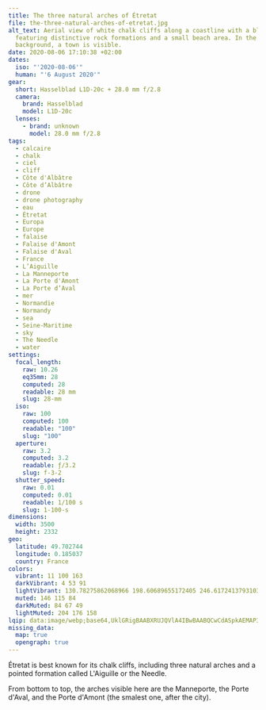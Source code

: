 ```yaml
---
title: The three natural arches of Étretat
file: the-three-natural-arches-of-etretat.jpg
alt_text: Aerial view of white chalk cliffs along a coastline with a blue ocean,
  featuring distinctive rock formations and a small beach area. In the
  background, a town is visible.
date: 2020-08-06 17:10:38 +02:00
dates:
  iso: "'2020-08-06'"
  human: "'6 August 2020'"
gear:
  short: Hasselblad L1D-20c + 28.0 mm f/2.8
  camera:
    brand: Hasselblad
    model: L1D-20c
  lenses:
    - brand: unknown
      model: 28.0 mm f/2.8
tags:
  - calcaire
  - chalk
  - ciel
  - cliff
  - Côte d'Albâtre
  - Côte d’Albâtre
  - drone
  - drone photography
  - eau
  - Étretat
  - Europa
  - Europe
  - falaise
  - Falaise d'Amont
  - Falaise d'Aval
  - France
  - L’Aiguille
  - La Manneporte
  - La Porte d'Amont
  - La Porte d’Aval
  - mer
  - Normandie
  - Normandy
  - sea
  - Seine-Maritime
  - sky
  - The Needle
  - water
settings:
  focal_length:
    raw: 10.26
    eq35mm: 28
    computed: 28
    readable: 28 mm
    slug: 28-mm
  iso:
    raw: 100
    computed: 100
    readable: "100"
    slug: "100"
  aperture:
    raw: 3.2
    computed: 3.2
    readable: ƒ/3.2
    slug: f-3-2
  shutter_speed:
    raw: 0.01
    computed: 0.01
    readable: 1/100 s
    slug: 1-100-s
dimensions:
  width: 3500
  height: 2332
geo:
  latitude: 49.702744
  longitude: 0.185037
  country: France
colors:
  vibrant: 11 100 163
  darkVibrant: 4 53 91
  lightVibrant: 130.78275862068966 198.60689655172405 246.61724137931034
  muted: 146 115 84
  darkMuted: 84 67 49
  lightMuted: 204 176 158
lqip: data:image/webp;base64,UklGRigBAABXRUJQVlA4IBwBAABQCwCdASpkAEMAP3Gszl60uD6lKhF7U9AuCWMAy+AdgKhbSMcoDTVt1Xqvbq5/sgU+Z7Z3rDFVuYiWAJVgpvS4tJ2Yz6zC2bIoxa2Mbsy1Vy/vCRQMV0cgLCVMHsLJyY+IxwAA/uHrHYtK7OrLT7MD5Zze9cuXB0Q3aJzMgwz/KfM9ATyeqrSGoaYB/TUN6TUjJwKIlKqg4lEY+4H53QcXa5UBmslUBxCDNL69egqGrKstFG2ssx86I+KUF6tGWatqKoqiZLxcOSpz+aR2l8gVrRUlgGuwkgY+OqdFyBE1CgwQ417oLXil/9XKvgSuGYigbfRLZ627qKDJEDcScsQaFwDMLdISCfPLe7lf8OQhdm8d+jjjgrhEbAAAAA==
missing_data:
  map: true
  opengraph: true
---
```


Étretat is best known for its chalk cliffs, including three natural arches and a pointed formation called L'Aiguille or the Needle.

From bottom to top, the arches visible here are the Manneporte, the Porte d'Aval, and the Porte d'Amont (the smalest one, after the city).
